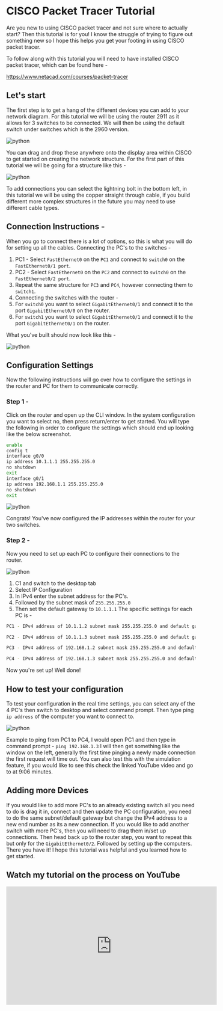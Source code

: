 # CISCO Packet Tracer Tutorial

Are you new to using CISCO packet tracer and not sure where to actually start? Then this tutorial is for you! I know the struggle of trying to figure out something new so I hope this helps you get your footing in using CISCO packet tracer.

To follow along with this tutorial you will need to have installed CISCO packet tracer, which can be found here -

<https://www.netacad.com/courses/packet-tracer>

## **Let's start**

The first step is to get a hang of the different devices you can add to your network diagram.
For this tutorial we will be using the router 2911 as it allows for 3 switches to be connected. We will then be using the default switch under switches which is the 2960 version.

![python](../img/cisco-packet-tracer-tutorial/img1.png)

You can drag and drop these anywhere onto the display area within CISCO to get started on creating the network structure. For the first part of this tutorial we will be going for a structure like this -

![python](../img//cisco-packet-tracer-tutorial/img2.png)

To add connections you can select the lightning bolt in the bottom left, in this tutorial we will be using the copper straight through cable, if you build different more complex structures in the future you may need to use different cable types.

## **Connection Instructions -**

When you go to connect there is a lot of options, so this is what you will do for setting up all the cables.
Connecting the PC's to the switches -

1. PC1 - Select `FastEthernet0` on the `PC1` and connect to `switch0` on the `FastEthernet0/1 port`.
2. PC2 - Select `FastEthernet0` on the `PC2` and connect to `switch0` on the `FastEthernet0/2 port`.
3. Repeat the same structure for `PC3` and `PC4`, however connecting them to `switch1`.
4. Connecting the switches with the router -
5. For `switch0` you want to select `GigabitEthernet0/1` and connect it to the port `GigabitEthernet0/0` on the router.
6. For `switch1` you want to select `GigabitEthernet0/1` and connect it to the port `GigabitEthernet0/1` on the router.

What you've built should now look like this -

![python](../img/cisco-packet-tracer-tutorial/img3.png)

## **Configuration Settings**

Now the following instructions will go over how to configure the settings in the router and PC for them to communicate correctly.

### **Step 1 -**

Click on the router and open up the CLI window.
In the system configuration you want to select no, then press return/enter to get started.
You will type the following in order to configure the settings which should end up looking like the below screenshot.

```bash
enable
config t
interface g0/0
ip address 10.1.1.1 255.255.255.0
no shutdown
exit
interface g0/1
ip address 192.168.1.1 255.255.255.0
no shutdown
exit
```

![python](../img/cisco-packet-tracer-tutorial/img4.png)

Congrats! You've now configured the IP addresses within the router for your two switches.

### **Step 2 -**

Now you need to set up each PC to configure their connections to the router.

![python](../img/cisco-packet-tracer-tutorial/img5.png)

1. C1 and switch to the desktop tab
2. Select IP Configuration
3. In IPv4 enter the subnet address for the PC's.
4. Followed by the subnet mask of `255.255.255.0`
5. Then set the default gateway to `10.1.1.1`
The specific settings for each PC is -

``` bash
PC1 - IPv4 address of 10.1.1.2 subnet mask 255.255.255.0 and default gateway 10.1.1.1

PC2 - IPv4 address of 10.1.1.3 subnet mask 255.255.255.0 and default gateway 10.1.1.1

PC3 - IPv4 address of 192.168.1.2 subnet mask 255.255.255.0 and default gateway 192.168.1.1

PC4 - IPv4 address of 192.168.1.3 subnet mask 255.255.255.0 and default gateway 192.168.1.1
```

Now you're set up! Well done!

## **How to test your configuration**

To test your configuration in the real time settings, you can select any of the 4 PC's then switch to desktop and select command prompt. Then type ping `ip address` of the computer you want to connect to.

![python](../img/cisco-packet-tracer-tutorial/img6.png)

Example to ping from PC1 to PC4, I would open PC1 and then type in command prompt - `ping 192.168.1.3`
I will then get something like the window on the left, generally the first time pinging a newly made connection the first request will time out.
You can also test this with the simulation feature, if you would like to see this check the linked YouTube video and go to at 9:06 minutes.

## **Adding more Devices**

If you would like to add more PC's to an already existing switch all you need to do is drag it in, connect and then update the PC configuration, you need to do the same subnet/default gateway but change the IPv4 address to a new end number as its a new connection.
If you would like to add another switch with more PC's, then you will need to drag them in/set up connections. Then head back up to the router step, you want to repeat this but only for the `GigabitEthernet0/2`. Followed by setting up the computers.
There you have it! I hope this tutorial was helpful and you learned how to get started.

## Watch my tutorial on the process on YouTube

<div style="text-align: center;">  
  <div style="position: relative; height: 315px; width: 560px; margin: 0 auto;">  
    <iframe src="https://www.youtube.com/embed/sLhzgGUcLvU?si=jF8yHBjY4EP_tNbN" style="position: absolute; top: 0; left: 0; width: 100%; height: 100%;" frameborder="0" allow="accelerometer; autoplay; encrypted-media; gyroscope; picture-in-picture" allowfullscreen></iframe>  
  </div>  
</div>
